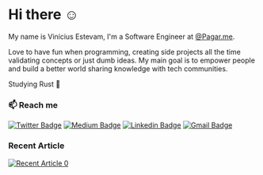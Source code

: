 # Hi there :relaxed:
My name is Vinícius Estevam, I'm a Software Engineer at [@Pagar.me](https://github.com/pagarme).

Love to have fun when programming, creating side projects all the time validating concepts or just dumb ideas.
My main goal is to empower people and build a better world sharing knowledge with tech communities.

Studying Rust :crab:

### :mailbox: Reach me	
[![Twitter Badge](https://img.shields.io/badge/Twitter-1DA1F2?style=flat-square&logo=twitter&logoColor=white&link=https://twitter.com/viniciusestev1)](https://twitter.com/viniciusestev1)
[![Medium Badge](https://img.shields.io/badge/Medium-12100E?style=flat-square&logo=medium&logoColor=white&link=https://viniciusestevam.medium.com/)](https://viniciusestevam.medium.com/)
[![Linkedin Badge](https://img.shields.io/badge/-LinkedIn-blue?style=flat-square&logo=Linkedin&logoColor=white&link=https://www.linkedin.com/in/vinicius-estevam1/)](https://www.linkedin.com/in/vinicius-estevam1/)
[![Gmail Badge](https://img.shields.io/badge/-Gmail-c14438?style=flat-square&logo=Gmail&logoColor=white&link=mailto:estevamvinicius31@gmail.com)](mailto:estevamvinicius31@gmail.com)


### Recent Article
<a target="_blank" href="https://github-readme-medium-recent-article.vercel.app/medium/@viniciusestevam/0"><img src="https://github-readme-medium-recent-article.vercel.app/medium/@viniciusestevam/0" alt="Recent Article 0"> 
